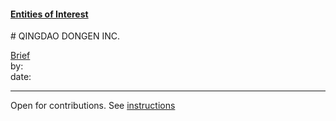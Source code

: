 #### [Entities of Interest](/list.html)
<link rel="stylesheet" type="text/css" href="../../assets/style.css">
# QINGDAO DONGEN INC.

[comment]: <> (Add/Remove information below as you want)
[comment]: <> (Markdown cheatsheet: https://github.com/adam-p/markdown-here/wiki/Markdown-Cheatsheet)
[Brief](Brief.md)  
by:  
date:  

---
[comment]: <> (Add your content here)
Open for contributions. See [instructions](/Readme.md#contribute)